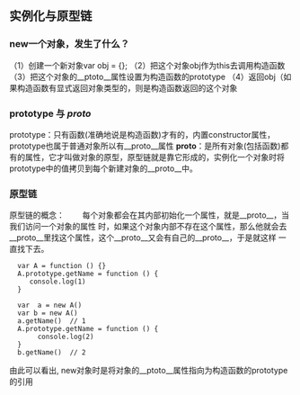 ## 实例化与原型链

### new一个对象，发生了什么？
（1）创建一个新对象var obj = {};
（2）把这个对象obj作为this去调用构造函数
（3）把这个对象的__ptoto__属性设置为构造函数的prototype
（4）返回obj（如果构造函数有显式返回对象类型的，则是构造函数返回的这个对象


### prototype 与 _proto_
prototype：只有函数(准确地说是构造函数)才有的，内置constructor属性，prototype也属于普通对象所以有__proto__属性
__proto__：是所有对象(包括函数)都有的属性，它才叫做对象的原型，原型链就是靠它形成的，实例化一个对象时将prototype中的值拷贝到每个新建对象的__proto__中。

### 原型链
原型链的概念：
　　每个对象都会在其内部初始化一个属性，就是__proto__，当我们访问一个对象的属性 时，如果这个对象内部不存在这个属性，那么他就会去__proto__里找这个属性，这个__proto__又会有自己的__proto__，于是就这样 一直找下去。
  
      var A = function () {}
      A.prototype.getName = function () {
         console.log(1)
      }
      
      var  a = new A()
      var b = new A()
      a.getName()  // 1
      A.prototype.getName = function () {
           console.log(2)
      }
      b.getName()  // 2
   由此可以看出, new对象时是将对象的__ptoto__属性指向为构造函数的prototype的引用
